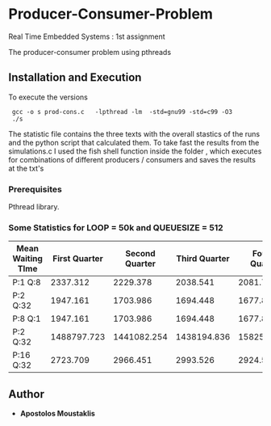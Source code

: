 # Producer-Consumer-Problem
Real Time Embedded Systems : 1st assignment

The producer-consumer problem using pthreads 


## Installation and Execution 

To execute the versions 
```
 gcc -o s prod-cons.c   -lpthread -lm  -std=gnu99 -std=c99 -O3
 ./s

```
The statistic file contains the three texts with the overall stastics of the runs and the python script that calculated them. To take fast the results from the simulations.c I used the fish shell function inside the folder , which executes for combinations of different producers / consumers and saves the results at the txt's 

### Prerequisites

Pthread library.


### Some Statistics for LOOP = 50k and QUEUESIZE = 512 

Mean Waiting TIme | First Quarter | Second Quarter | Third Quarter | Fourth Quarter | Overall 
--- | --- | --- | --- |--- |--- 
P:1 Q:8 | 2337.312 | 2229.378 | 2038.541 | 2081.723 | 2171.739
P:2 Q:32 | 1947.161 | 1703.986 | 1694.448 | 1677.839 | 1755.859
P:8 Q:1 | 1947.161 | 1703.986 | 1694.448 | 1677.839 | 1755.859
P:2 Q:32 | 1488797.723 | 1441082.254 | 1438194.836 | 1582564.106 | 1585648.512
P:16 Q:32 | 2723.709 | 2966.451 | 2993.526 | 2924.595 | 2902.072





## Author

* **Apostolos Moustaklis**  

